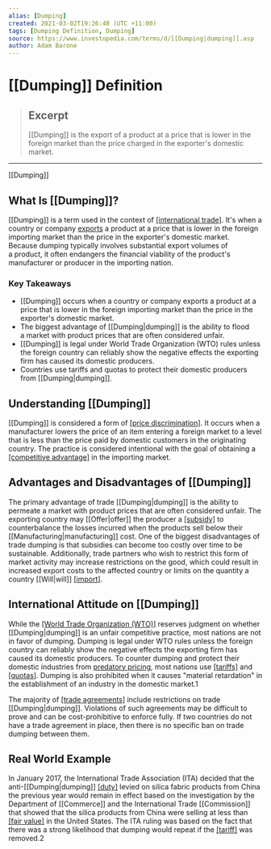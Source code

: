 ```yaml
---
alias: [Dumping]
created: 2021-03-02T19:26:48 (UTC +11:00)
tags: [Dumping Definition, Dumping]
source: https://www.investopedia.com/terms/d/[[Dumping|dumping]].asp
author: Adam Barone
---
```


# [[Dumping]] Definition

> ## Excerpt
> [[Dumping]] is the export of a product at a price that is lower in the foreign market than the price charged in the exporter's domestic market.

---

[[Dumping]]
## What Is [[Dumping]]?

[[Dumping]] is a term used in the context of [[international trade]](https://www.investopedia.com/insights/what-is-international-trade/). It's when a country or company [exports](https://www.investopedia.com/terms/e/export.asp) a product at a price that is lower in the foreign importing market than the price in the exporter's domestic market. Because dumping typically involves substantial export volumes of a product, it often endangers the financial viability of the product's manufacturer or producer in the importing nation.

### Key Takeaways

-   [[Dumping]] occurs when a country or company exports a product at a price that is lower in the foreign importing market than the price in the exporter's domestic market.
-   The biggest advantage of [[Dumping|dumping]] is the ability to flood a market with product prices that are often considered unfair.
-   [[Dumping]] is legal under World Trade Organization (WTO) rules unless the foreign country can reliably show the negative effects the exporting firm has caused its domestic producers.
-   Countries use tariffs and quotas to protect their domestic producers from [[Dumping|dumping]].

## Understanding [[Dumping]]

[[Dumping]] is considered a form of [[price discrimination]](https://www.investopedia.com/terms/p/price_discrimination.asp). It occurs when a manufacturer lowers the price of an item entering a foreign market to a level that is less than the price paid by domestic customers in the originating country. The practice is considered intentional with the goal of obtaining a [[competitive advantage]](https://www.investopedia.com/terms/c/competitive_advantage.asp) in the importing market.

## Advantages and Disadvantages of [[Dumping]]

The primary advantage of trade [[Dumping|dumping]] is the ability to permeate a market with product prices that are often considered unfair. The exporting country may [[Offer|offer]] the producer a [[subsidy]](https://www.investopedia.com/terms/s/subsidy.asp) to counterbalance the losses incurred when the products sell below their [[Manufacturing|manufacturing]] cost. One of the biggest disadvantages of trade dumping is that subsidies can become too costly over time to be sustainable. Additionally, trade partners who wish to restrict this form of market activity may increase restrictions on the good, which could result in increased export costs to the affected country or limits on the quantity a country [[Will|will]] [[import]](https://www.investopedia.com/terms/i/import.asp).

## International Attitude on [[Dumping]]

While the [[World Trade Organization (WTO)]](https://www.investopedia.com/terms/w/wto.asp) reserves judgment on whether [[Dumping|dumping]] is an unfair competitive practice, most nations are not in favor of dumping. Dumping is legal under WTO rules unless the foreign country can reliably show the negative effects the exporting firm has caused its domestic producers. To counter dumping and protect their domestic industries from [predatory pricing](https://www.investopedia.com/terms/p/predatory-pricing.asp), most nations use [[tariffs]](https://www.investopedia.com/news/what-are-tariffs-and-how-do-they-affect-you/) and [[quotas]](https://www.investopedia.com/terms/q/quota.asp). Dumping is also prohibited when it causes "material retardation" in the establishment of an industry in the domestic market.1

The majority of [[trade agreements]](https://www.investopedia.com/terms/t/trading-partner-agreement.asp) include restrictions on trade [[Dumping|dumping]]. Violations of such agreements may be difficult to prove and can be cost-prohibitive to enforce fully. If two countries do not have a trade agreement in place, then there is no specific ban on trade dumping between them.

## Real World Example

In January 2017, the International Trade Association (ITA) decided that the anti-[[Dumping|dumping]] [[duty]](https://www.investopedia.com/terms/d/duty.asp) levied on silica fabric products from China the previous year would remain in effect based on the investigation by the Department of [[Commerce]] and the International Trade [[Commission]] that showed that the silica products from China were selling at less than [[fair value]](https://www.investopedia.com/terms/f/fairmarketvalue.asp) in the United States. The ITA ruling was based on the fact that there was a strong likelihood that dumping would repeat if the [[tariff]](https://www.investopedia.com/terms/t/[[Tariff|tariff]].asp) was removed.2
